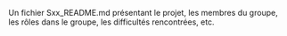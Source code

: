 Un fichier Sxx_README.md présentant le projet, les membres du groupe, les rôles dans le groupe, les difficultés rencontrées, etc.
